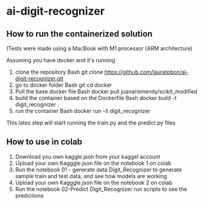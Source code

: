 # ai-digit-recognizer
## How to run the containerized solution
(Tests were made using a MacBook with M1 processor (ARM architecture)

Assuming you have docker and it's running

1. clone the repository Bash
git clone https://github.com/lauratobon/ai-digit-recognizer.git
2. go to docker folder Bash
git cd docker
3. Pull the base docker file Bash
docker pull juanarismendy/scikit_modified
4. build the container based on the Dockerfile Bash
docker build -t digit_recognizer .
5. run the container Bash
 docker run -it digit_recognizer

This lates step will start running the train.py and the predict.py files

## How to use in colab

1. Download you own kaggle.json from your kaggel account
2. Upload your own Kagggle.json file on the notebook 1 on colab
3. Run the notebook 01 - generate data  Digit_Recognizer to generate sample train and test data, and see how models are working
4. Upload your own Kagggle.json file on the notebook 2 on colab
5. Run the notebook 02-Predict  Digit_Recognizer run scripts to see the predictions


